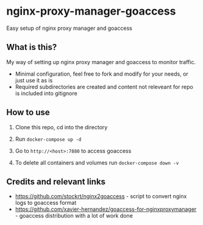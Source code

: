 # nginx-proxy-manager-goaccess
Easy setup of nginx proxy manager and goaccess

## What is this?

My way of setting up nginx proxy manager and goaccess to monitor traffic. 

* Minimal configuration, feel free to fork and modify for your needs, or just use it as is
* Required subdirectories are created and content not releveant for repo is included into gitignore 

## How to use

1. Clone this repo, cd into the directory

2. Run `docker-compose up -d`

3. Go to `http://<host>:7880` to access goaccess

4. To delete all containers and volumes run `docker-compose down -v`

## 


## Credits and relevant links

* https://github.com/stockrt/nginx2goaccess - script to convert nginx logs to goaccess format
* https://github.com/xavier-hernandez/goaccess-for-nginxproxymanager - goaccess distribution with a lot of work done
